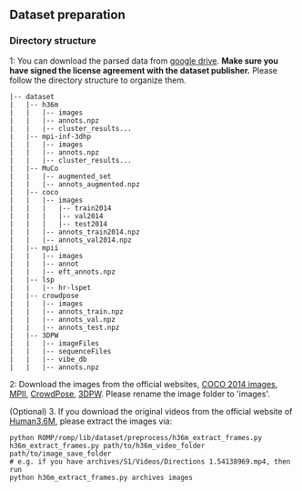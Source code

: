 ## Dataset preparation

### Directory structure

1: You can download the parsed data from [google drive](https://drive.google.com/drive/folders/1Vm2Nqaz5Bon2Kblcg8DQguwa9ti1Tn6h?usp=sharing).  **Make sure you have signed the license agreement with the dataset publisher.**
Please follow the directory structure to organize them.
```
|-- dataset
|   |-- h36m
|   |   |-- images
|   |   |-- annots.npz
|   |   |-- cluster_results...
|   |-- mpi-inf-3dhp
|   |   |-- images
|   |   |-- annots.npz
|   |   |-- cluster_results...
|   |-- MuCo
|   |   |-- augmented_set
|   |   |-- annots_augmented.npz
|   |-- coco
|   |   |-- images
|   |   |   |-- train2014
|   |   |   |-- val2014
|   |   |   |-- test2014
|   |   |-- annots_train2014.npz
|   |   |-- annots_val2014.npz
|   |-- mpii
|   |   |-- images
|   |   |-- annot
|   |   |-- eft_annots.npz
|   |-- lsp
|   |   |-- hr-lspet
|   |-- crowdpose
|   |   |-- images
|   |   |-- annots_train.npz
|   |   |-- annots_val.npz
|   |   |-- annots_test.npz
|   |-- 3DPW
|   |   |-- imageFiles
|   |   |-- sequenceFiles
|   |   |-- vibe_db
|   |   |-- annots.npz
```

2: Download the images from the official websites, [COCO 2014 images](https://cocodataset.org/#download), [MPII](http://human-pose.mpi-inf.mpg.de/#download), [CrowdPose](https://drive.google.com/file/d/1VprytECcLtU4tKP32SYi_7oDRbw7yUTL/view), [3DPW](https://virtualhumans.mpi-inf.mpg.de/3DPW/license.html). Please rename the image folder to 'images'.  

(Optional) 3. If you download the original videos from the official website of [Human3.6M](http://vision.imar.ro/human3.6m/description.php), please extract the images via:
```
python ROMP/romp/lib/dataset/preprocess/h36m_extract_frames.py h36m_extract_frames.py path/to/h36m_video_folder path/to/image_save_folder
# e.g. if you have archives/S1/Videos/Directions 1.54138969.mp4, then run
python h36m_extract_frames.py archives images
```


